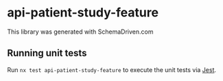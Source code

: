 
# api-patient-study-feature

This library was generated with SchemaDriven.com

## Running unit tests

Run `nx test api-patient-study-feature` to execute the unit tests via [Jest](https://jestjs.io).

